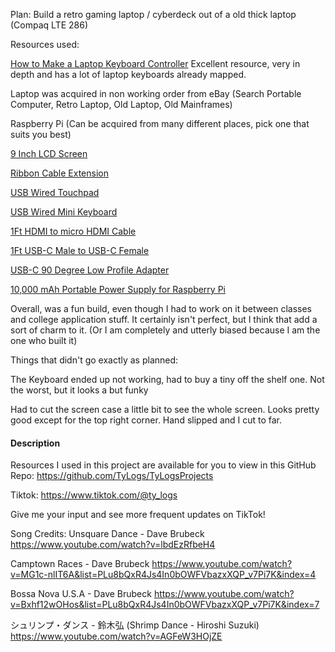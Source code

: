 
Plan: Build a retro gaming laptop / cyberdeck out of a old thick laptop (Compaq LTE 286)

Resources used:

[How to Make a Laptop Keyboard Controller](https://www.instructables.com/How-to-Make-a-USB-Laptop-Keyboard-Controller/)
Excellent resource, very in depth and has a lot of laptop keyboards already mapped.

Laptop was acquired in non working order from eBay (Search Portable Computer, Retro Laptop, Old Laptop, Old Mainframes)

Raspberry Pi (Can be acquired from many different places, pick one that suits you best)

[9 Inch LCD Screen](https://www.aliexpress.us/item/2261800078283021.html?spm=a2g0o.order_detail.order_detail_item.2.1162f19ca2KyzJ&gatewayAdapt=glo2usa)

[Ribbon Cable Extension](https://www.adafruit.com/product/2571#tutorials)

[USB Wired Touchpad](https://www.amazon.com/Touchpad-Portable-Trackpad-Professional-Industrial/dp/B09X2MZL3C/ref=sr_1_3?crid=3KQSPDWFOGPD6&keywords=Wired+USB+touchpad&qid=1701067042&sprefix=wired+usb+touchpad%2Caps%2C112&sr=8-3)

[USB Wired Mini Keyboard](https://www.amazon.com/Keyboard-Portable-Professional-Industrial-Computer/dp/B07DZZWD9W/ref=sr_1_3?crid=37YWKP63JCZCT&keywords=super+mini+wired+keyboard&qid=1701067079&sprefix=Super+Mini+wired+%2Caps%2C109&sr=8-3)

[1Ft HDMI to micro HDMI Cable](https://www.amazon.com/Twozoh-Micro-High-Speed-Braided-Support/dp/B09L4Q2DXR/ref=sr_1_1_sspa?crid=3PA82UJO4GBP6&keywords=1ft%2BHDMI%2Bto%2Bmicro%2Bhdmi&qid=1701067102&sprefix=1ft%2Bhdmi%2Bto%2Bmicro%2Bhdmi%2Caps%2C108&sr=8-1-spons&sp_csd=d2lkZ2V0TmFtZT1zcF9hdGY&th=1)

[1Ft USB-C Male to USB-C Female](https://www.amazon.com/Faracent-Extension-Charging-Nintendo-Touchbar/dp/B0BX3X548D/ref=sr_1_2_sspa?crid=2ZXXK9OG7UJP5&keywords=1ft%2Busb%2Bc%2Bmale%2Bto%2Busb%2Bc%2Bfemale&qid=1701067126&sprefix=1ft%2Busbc%2Bmale%2Bto%2Busbc%2Bfemale%2Caps%2C103&sr=8-2-spons&sp_csd=d2lkZ2V0TmFtZT1zcF9hdGY&th=1)

[USB-C 90 Degree Low Profile Adapter](https://www.amazon.com/dp/B07JGYBCT1?ref=ppx_yo2ov_dt_b_product_details&th=1)

[10,000 mAh Portable Power Supply for Raspberry Pi](https://vilros.com/products/10-000mah-portable-power-supply-for-raspberry-pi?variant=32002533556318&currency=USD&utm_medium=product_sync&utm_source=google&utm_content=sag_organic&utm_campaign=sag_organic&gad_source=1&gclid=CjwKCAiA7t6sBhAiEiwAsaieYgqf-uSblatrG-8VUkN_iXVCksms6ju0sEr5465U9sWGXSgSoDGJoxoC_REQAvD_BwE)

Overall, was a fun build, even though I had to work on it between classes and college application stuff. It certainly isn't perfect, but I think that add a sort of charm to it. (Or I am completely and utterly biased because I am the one who built it)

Things that didn't go exactly as planned:

The Keyboard ended up not working, had to buy a tiny off the shelf one. Not the worst, but it looks a but funky

Had to cut the screen case a little bit to see the whole screen. Looks pretty good except for the top right corner. Hand slipped and I cut to far.

#### Description

Resources I used in this project are available for you to view in this GitHub Repo:
https://github.com/TyLogs/TyLogsProjects

Tiktok:
https://www.tiktok.com/@ty_logs

Give me your input and see more frequent updates on TikTok!

Song Credits:
Unsquare Dance - Dave Brubeck
https://www.youtube.com/watch?v=lbdEzRfbeH4

Camptown Races - Dave Brubeck
https://www.youtube.com/watch?v=MG1c-nlIT6A&list=PLu8bQxR4Js4In0bOWFVbazxXQP_v7Pi7K&index=4

Bossa Nova U.S.A - Dave Brubeck
https://www.youtube.com/watch?v=Bxhf12wOHos&list=PLu8bQxR4Js4In0bOWFVbazxXQP_v7Pi7K&index=7

シュリンプ・ダンス - 鈴木弘  (Shrimp Dance - Hiroshi Suzuki)
https://www.youtube.com/watch?v=AGFeW3HOjZE







